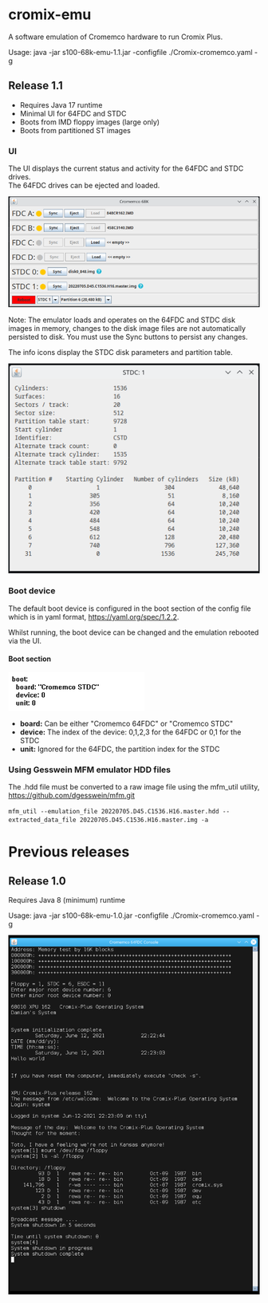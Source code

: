# cromix-emu

A software emulation of Cromemco hardware to run Cromix Plus.

Usage: java -jar s100-68k-emu-1.1.jar -configfile ./Cromix-cromemco.yaml -g

## Release 1.1
* Requires Java 17 runtime
* Minimal UI for 64FDC and STDC
* Boots from IMD floppy images (large only)
* Boots from partitioned ST images

### UI
The UI displays the current status and activity for the 64FDC and STDC drives.  
The 64FDC drives can be ejected and loaded.

![UI Image](emu-ui.png)

Note: The emulator loads and operates on the 64FDC and STDC disk images in memory, changes to the disk image files are not automatically persisted to disk.  You must use the Sync buttons to persist any changes.

The info icons display the STDC disk parameters and partition table.

![UI Image](emu-ui-info.png)

### Boot device

The default boot device is configured in the boot section of the config file which is in yaml format, https://yaml.org/spec/1.2.2.

Whilst running, the boot device can be changed and the emulation rebooted via the UI.

#### Boot section
![Boot Image](emu-ui-boot.png)

* **board:** Can be either "Cromemco 64FDC" or "Cromemco STDC"
* **device:** The index of the device: 0,1,2,3 for the 64FDC or 0,1 for the STDC
* **unit:** Ignored for the 64FDC, the partition index for the STDC

### Using Gesswein MFM emulator HDD files
The .hdd file must be converted to a raw image file using the mfm_util utility, https://github.com/dgesswein/mfm.git

`mfm_util --emulation_file 20220705.D45.C1536.H16.master.hdd --extracted_data_file 20220705.D45.C1536.H16.master.img -a`

# Previous releases
## Release 1.0

Requires Java 8 (minimum) runtime

Usage: java -jar s100-68k-emu-1.0.jar -configfile ./Cromix-cromemco.yaml -g

![Boot Image](emu-boot.png)
